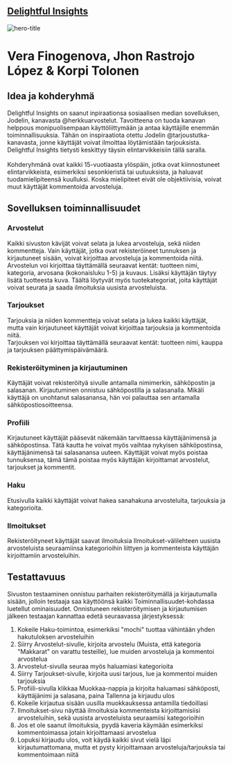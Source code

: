 ## [Delightful Insights](https://zealous-stone-0ba3ea003.5.azurestaticapps.net)                                                                                                                                          

![hero-title](https://github.com/Jxkume/Webi-2/assets/104062080/00a4e342-d90b-4a20-87f2-1dca0bf5eb95)

# Vera Finogenova, Jhon Rastrojo López & Korpi Tolonen

## Idea ja kohderyhmä
Delightful Insights on saanut inpiraationsa sosiaalisen median sovelluksen, Jodelin, kanavasta @herkkuarvostelut. Tavoitteena on tuoda kanavan helppous
monipuolisempaan käyttöliittymään ja antaa käyttäjille enemmän toiminnallisuuksia. Tähän on inspiraatiota otettu Jodelin @tarjoustutka-kanavasta, jonne 
käyttäjät voivat ilmoittaa löytämistään tarjouksista. Delightful Insights tietysti keskittyy täysin elintarvikkeisiin tällä saralla.\
\
Kohderyhmänä ovat kaikki 15-vuotiaasta ylöspäin, jotka ovat kiinnostuneet elintarvikkeista, esimerkiksi sesonkieristä tai uutuuksista, ja haluavat tuodamielipiteensä kuulluksi. Koska mielipiteet eivät ole objektiivisia, voivat muut käyttäjät kommentoida arvosteluja.

## Sovelluksen toiminnallisuudet
### Arvostelut
Kaikki sivuston kävijät voivat selata ja lukea arvosteluja, sekä niiden kommentteja. Vain käyttäjät, jotka ovat rekisteröineet tunnuksen ja kirjautuneet sisään, voivat kirjoittaa arvosteluja ja kommentoida niitä.\
Arvostelun voi kirjoittaa täyttämällä seuraavat kentät: tuotteen nimi, kategoria, arvosana (kokonaisluku 1-5) ja kuvaus. Lisäksi käyttäjän täytyy lisätä tuotteesta kuva. Täältä löytyvät myös tuotekategoriat, joita käyttäjät voivat seurata ja saada ilmoituksia uusista arvosteluista.

### Tarjoukset
Tarjouksia ja niiden kommentteja voivat selata ja lukea kaikki käyttäjät, mutta vain kirjautuneet käyttäjät voivat kirjoittaa tarjouksia ja kommentoida niitä.\
Tarjouksen voi kirjoittaa täyttämällä seuraavat kentät: tuotteen nimi, kauppa ja tarjouksen päättymispäivämäärä.

### Rekisteröityminen ja kirjautuminen
Käyttäjät voivat rekisteröityä sivulle antamalla nimimerkin, sähköpostin ja salasanan. Kirjautuminen onnistuu sähköpostilla ja salasanalla. Mikäli käyttäjä on unohtanut salasanansa, hän voi palauttaa sen antamalla sähköpostiosoitteensa.

### Profiili
Kirjautuneet käyttäjät pääsevät näkemään tarvittaessa käyttäjänimensä ja sähköpostinsa. Tätä kautta he voivat myös vaihtaa nykyisen sähköpostinsa, käyttäjänimensä tai salasanansa uuteen. Käyttäjät voivat myös poistaa tunnuksensa, tämä tämä poistaa myös käyttäjän kirjoittamat arvostelut, tarjoukset ja kommentit.

### Haku
Etusivulla kaikki käyttäjät voivat hakea sanahakuna arvosteluita, tarjouksia ja kategorioita.

### Ilmoitukset
Rekisteröityneet käyttäjät saavat ilmoituksia Ilmoitukset-välilehteen uusista arvosteluista seuraamiinsa kategorioihin liittyen ja kommenteista käyttäjän kirjoittamiin arvosteluihin.


## Testattavuus
Sivuston testaaminen onnistuu parhaiten rekisteröitymällä ja kirjautumalla sisään, jolloin testaaja saa käyttöönsä kaikki Toiminnallisuudet-kohdassa luetellut ominaisuudet. Onnistuneen rekisteröitymisen ja kirjautumisen jälkeen testaajan kannattaa edetä seuraavassa järjestyksessä:
1. Kokeile Haku-toimintoa, esimerkiksi "mochi" tuottaa vähintään yhden hakutuloksen arvosteluihin
2. Siirry Arvostelut-sivulle, kirjoita arvostelu (Muista, että kategoria "Makkarat" on varattu testeille), lue muiden arvosteluja ja kommentoi arvostelua 
3. Arvostelut-sivulla seuraa myös haluamiasi kategorioita
4. Siirry Tarjoukset-sivulle, kirjoita uusi tarjous, lue ja kommentoi muiden tarjouksia
5. Profiili-sivulla klikkaa Muokkaa-nappia ja kirjoita haluamasi sähköposti, käyttäjänimi ja salasana, paina Tallenna ja kirjaudu ulos
6. Kokeile kirjautua sisään uusilla muokkauksessa antamilla tiedoillasi
7. Ilmoitukset-sivu näyttää ilmoituksia kommenteista kirjoittamisiisi arvosteluihin, sekä uusista arvosteluista seuraamiisi kategorioihin
8. Jos et ole saanut ilmoituksia, pyydä kaveria käymään esimerkiksi kommentoimassa jotain kirjoittamaasi arvostelua
9. Lopuksi kirjaudu ulos, voit käydä kaikki sivut vielä läpi kirjautumattomana, mutta et pysty kirjoittamaan arvosteluja/tarjouksia tai kommentoimaan niitä

